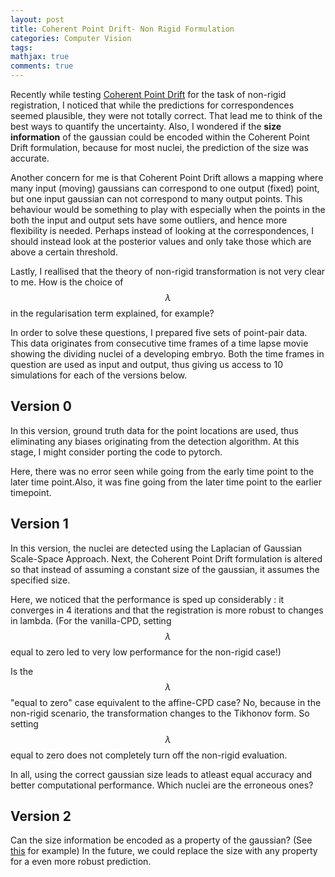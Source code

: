 ```yaml
---
layout: post
title: Coherent Point Drift- Non Rigid Formulation
categories: Computer Vision
tags:
mathjax: true
comments: true
---
```

 
Recently while testing [Coherent Point Drift](https://arxiv.org/pdf/0905.2635.pdf) for the task of non-rigid registration, I noticed that while the predictions for correspondences seemed plausible, they were not totally correct. That lead me to think of the best ways to quantify the uncertainty. Also, I wondered if the **size information** of the gaussian could be encoded within the Coherent Point Drift formulation, because for most nuclei, the prediction of the size was accurate.

Another concern for me is that Coherent Point Drift allows a mapping where many input (moving) gaussians can correspond to one output (fixed) point, but one input gaussian can not correspond to many output points. This behaviour would be something to play with especially when the points in the both the input and output sets have some outliers, and hence more flexibility is needed. Perhaps instead of looking at the correspondences, I should instead look at the posterior values and only take those which are above a certain threshold. 

Lastly, I reallised that the theory of non-rigid transformation is not very clear to me. How is the choice of  $$\lambda$$ in the regularisation term explained, for example?

In order to solve these questions, I prepared five sets of point-pair data. This data originates from consecutive time frames of a time lapse movie showing the dividing nuclei of a developing embryo. Both the time frames in question are used as input and output, thus giving us access to 10 simulations for each of the versions below. 

## Version 0

In this version, ground truth data for the point locations are used, thus eliminating any biases originating from the detection algorithm. At this stage, I might consider porting the code to pytorch.

Here, there was no error seen while going from the early time point to the later time point.Also, it was fine going from the later time point to the earlier timepoint.


## Version 1

In this version, the nuclei are detected using the Laplacian of Gaussian Scale-Space Approach. Next, the Coherent Point Drift formulation is altered so that instead of assuming a constant size of the gaussian, it assumes the specified size.

Here, we noticed that the performance is sped up considerably : it converges in 4 iterations and that the registration is more robust to changes in lambda. (For the vanilla-CPD, setting $$\lambda$$ equal to zero led to very low performance for the non-rigid case!)

Is the $$\lambda$$ "equal to zero" case equivalent to the affine-CPD case? No, because in the non-rigid scenario, the transformation changes to the Tikhonov form. So setting $$\lambda$$ equal to zero does not completely turn off the non-rigid evaluation. 

In all, using the correct gaussian size leads to atleast equal accuracy and better computational performance. Which nuclei are the erroneous ones?

## Version 2

Can the size information be encoded as a property of the gaussian? (See [this](https://arxiv.org/pdf/1802.01516.pdf) for example) In the future, we could replace the size with any property for a even more robust prediction.




 


 






 
